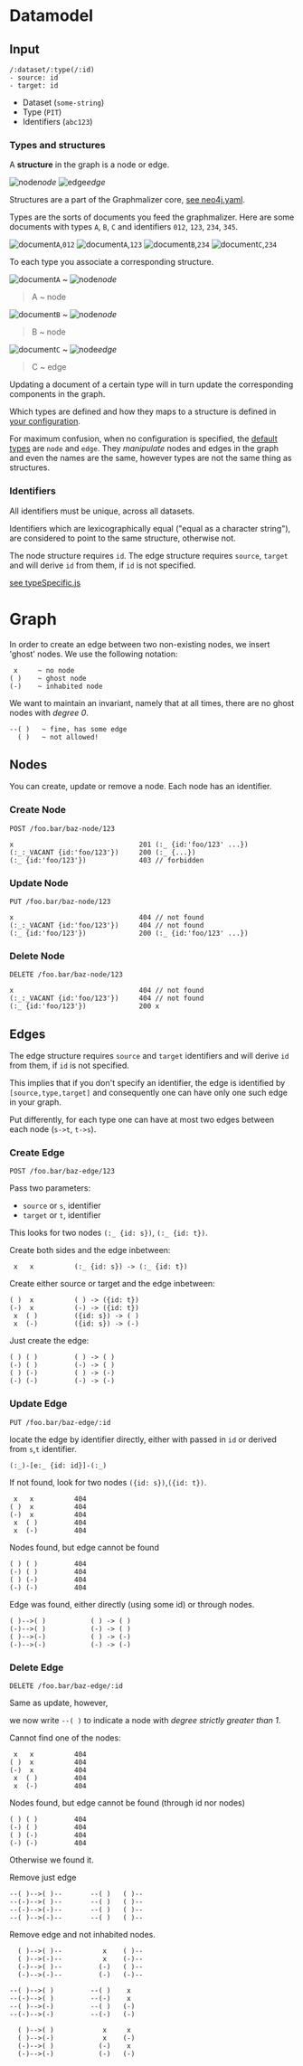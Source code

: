 
# Datamodel

## Input

	/:dataset/:type(/:id)
	- source: id
	- target: id

- Dataset (`some-string`)
- Type (`PIT`)
- Identifiers (`abc123`)

### Types and structures

A **structure** in the graph is a node or edge.

![node](https://cdn.rawgit.com/graphmalizer/prototype/bb05daee8af3dfb3b22552bb3958b5cdab4c9ff0/docs/node.svg)*node* 		![edge](https://cdn.rawgit.com/graphmalizer/prototype/bb05daee8af3dfb3b22552bb3958b5cdab4c9ff0/docs/edge.svg)*edge*

Structures are a part of the Graphmalizer core,
[see neo4j.yaml](../core/neo4j.yaml). 

Types are the sorts of documents you feed the graphmalizer.
Here are some documents with types `A`, `B`, `C` and
identifiers `012`, `123`, `234`, `345`.

![document](https://cdn.rawgit.com/graphmalizer/prototype/bb05daee8af3dfb3b22552bb3958b5cdab4c9ff0/docs/document.svg)`A`,`012` ![document](https://cdn.rawgit.com/graphmalizer/prototype/bb05daee8af3dfb3b22552bb3958b5cdab4c9ff0/docs/document.svg)`A`,`123` ![document](https://cdn.rawgit.com/graphmalizer/prototype/bb05daee8af3dfb3b22552bb3958b5cdab4c9ff0/docs/document.svg)`B`,`234` ![document](https://cdn.rawgit.com/graphmalizer/prototype/bb05daee8af3dfb3b22552bb3958b5cdab4c9ff0/docs/document.svg)`C`,`234`

To each type you associate a corresponding structure.

![document](https://cdn.rawgit.com/graphmalizer/prototype/bb05daee8af3dfb3b22552bb3958b5cdab4c9ff0/docs/document.svg)`A` ~ ![node](https://cdn.rawgit.com/graphmalizer/prototype/bb05daee8af3dfb3b22552bb3958b5cdab4c9ff0/docs/node.svg)*node*

> A ~ node

![document](https://cdn.rawgit.com/graphmalizer/prototype/bb05daee8af3dfb3b22552bb3958b5cdab4c9ff0/docs/document.svg)`B` ~ ![node](https://cdn.rawgit.com/graphmalizer/prototype/bb05daee8af3dfb3b22552bb3958b5cdab4c9ff0/docs/node.svg)*node*

> B ~ node

![document](https://cdn.rawgit.com/graphmalizer/prototype/bb05daee8af3dfb3b22552bb3958b5cdab4c9ff0/docs/document.svg)`C` ~ ![node](https://cdn.rawgit.com/graphmalizer/prototype/bb05daee8af3dfb3b22552bb3958b5cdab4c9ff0/docs/edge.svg)*edge*

> C ~ edge

Updating a document of a certain type will in turn update the corresponding
components in the graph.

Which types are defined and how they maps to a structure is defined in [your
configuration](../config.json).

For maximum confusion, when no configuration is specified,
the [default types](../core/config.js) are `node` and `edge`.
They *manipulate* nodes and edges in the graph and even
the names are the same, however
types are not the same thing as structures.

### Identifiers

All identifiers must be unique, across all datasets.

Identifiers which are lexicographically equal ("equal as a character string"),
are considered to point to the same structure, otherwise not.

The node structure requires `id`. The edge structure requires `source`,
`target` and will derive `id` from them, if `id` is not specified.

[see typeSpecific.js](../core/typeSpecific.js)

# Graph

In order to create an edge between two non-existing nodes, we insert 'ghost' nodes.
We use the following notation:

	 x     ~ no node
	( )    ~ ghost node
	(-)    ~ inhabited node

We want to maintain an invariant, namely that at all times, there are no ghost nodes with *degree 0*.

	--( )	~ fine, has some edge
	  ( )	~ not allowed!

## Nodes

You can create, update or remove a node. Each node has an identifier.

### Create Node

	POST /foo.bar/baz-node/123

	x								201 (:_ {id:'foo/123' ...})
	(:_:_VACANT {id:'foo/123'})		200 (:_ {...})
	(:_ {id:'foo/123'})				403 // forbidden

### Update Node

	PUT /foo.bar/baz-node/123

	x								404 // not found
	(:_:_VACANT {id:'foo/123'})		404 // not found
	(:_ {id:'foo/123'}) 			200 (:_ {id:'foo/123' ...})	

### Delete Node

	DELETE /foo.bar/baz-node/123

	x								404 // not found
	(:_:_VACANT {id:'foo/123'})		404 // not found
	(:_ {id:'foo/123'}) 			200 x


## Edges

The edge structure requires `source` and `target` identifiers
and will derive `id` from them, if `id` is not specified.

This implies that if you don't specify an identifier, the edge
is identified by `[source,type,target]` and consequently one
can have only one such edge in your graph.

Put differently, for each type one can have at most two edges
between each node (`s->t`, `t->s`).

### Create Edge

	POST /foo.bar/baz-edge/123

Pass two parameters:

- `source` or `s`, identifier
- `target` or `t`, identifier

This looks for two nodes `(:_ {id: s})`, `(:_ {id: t})`.

Create both sides and the edge inbetween:

	 x   x			(:_ {id: s}) -> (:_ {id: t})

Create either source or target and the edge inbetween:

	( )  x			( ) -> ({id: t})
	(-)  x			(-) -> ({id: t})
	 x  ( )			({id: s}) -> ( )
	 x  (-)			({id: s}) -> (-)

Just create the edge:

	( ) ( )			( ) -> ( )
	(-)	( )			(-) -> ( )
	( ) (-)			( ) -> (-)
	(-) (-)			(-) -> (-)

### Update Edge

	PUT /foo.bar/baz-edge/:id

locate the edge by identifier directly,
either with passed in `id` or derived from `s`,`t` identifier.

`(:_)-[e:_ {id: id}]-(:_)`

If not found, look for two nodes `({id: s})`,`({id: t})`.

	 x   x			404
	( )  x			404
	(-)  x			404
	 x  ( )			404
	 x  (-)			404

Nodes found, but edge cannot be found

	( ) ( )			404
	(-)	( )			404
	( ) (-)			404
	(-) (-)			404

Edge was found, either directly (using some id) or through nodes.

	( )-->( )			( ) -> ( )
	(-)-->( )			(-) -> ( )
	( )-->(-)			( ) -> (-)
	(-)-->(-)			(-) -> (-)

### Delete Edge

	DELETE /foo.bar/baz-edge/:id

Same as update, however,

we now write `--( )` to indicate a node with *degree strictly greater than 1*.

Cannot find one of the nodes:

	 x   x			404
	( )  x			404
	(-)  x			404
	 x  ( )			404
	 x  (-)			404

Nodes found, but edge cannot be found (through id nor nodes)

	( ) ( )			404
	(-)	( )			404
	( ) (-)			404
	(-) (-)			404

Otherwise we found it.

Remove just edge

	--( )-->( )--       --( )   ( )--
	--(-)-->( )--       --( )   ( )--
	--(-)-->(-)--       --( )   ( )--
	--( )-->(-)--       --( )   ( )--

Remove edge and not inhabited nodes.

	  ( )-->( )--          x    ( )--
	  ( )-->(-)--          x    (-)--
	  (-)-->( )--         (-)   ( )--
	  (-)-->(-)--         (-)   (-)--

	--( )-->( )         --( )    x
	--(-)-->( )         --(-)    x
	--( )-->(-)         --( )   (-)
	--(-)-->(-)         --(-)   (-)

	  ( )-->( )            x     x
	  ( )-->(-)            x    (-)
	  (-)-->( )           (-)    x
	  (-)-->(-)           (-)   (-)

